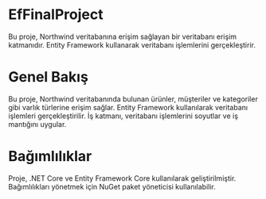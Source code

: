 # EfFinalProject


Bu proje, Northwind veritabanına erişim sağlayan bir veritabanı erişim katmanıdır. Entity Framework kullanarak veritabanı işlemlerini gerçekleştirir.
# Genel Bakış
Bu proje, Northwind veritabanında bulunan ürünler, müşteriler ve kategoriler gibi varlık türlerine erişim sağlar. Entity Framework kullanılarak veritabanı işlemleri gerçekleştirilir. İş katmanı, veritabanı işlemlerini soyutlar ve iş mantığını uygular.
# Bağımlılıklar
Proje, .NET Core ve Entity Framework Core kullanılarak geliştirilmiştir. Bağımlılıkları yönetmek için NuGet paket yöneticisi kullanılabilir.



